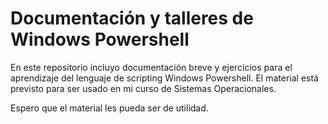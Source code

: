 # Documentación y talleres de Windows Powershell

En este repositorio incluyo documentación breve y ejercicios para el aprendizaje del lenguaje de
scripting Windows Powershell. El material está previsto para ser usado en mi curso de Sistemas
Operacionales.

Espero que el material les pueda ser de utilidad.
